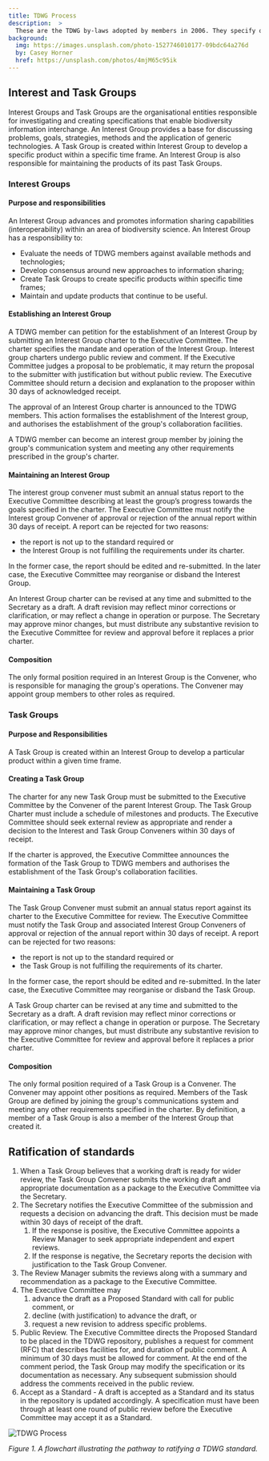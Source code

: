 ```yaml
---
title: TDWG Process
description:  >
  These are the TDWG by-laws adopted by members in 2006. They specify organisational and procedural framework for developing and ratifying [TDWG standards](../../standards).
background:
  img: https://images.unsplash.com/photo-1527746010177-09bdc64a276d
  by: Casey Horner
  href: https://unsplash.com/photos/4mjM65c95ik
---
```


## Interest and Task Groups

Interest Groups and Task Groups are the organisational entities responsible for investigating and creating specifications that enable biodiversity information interchange. An Interest Group provides a base for discussing problems, goals, strategies, methods and the application of generic technologies. A Task Group is created within Interest Group to develop a specific product within a specific time frame. An Interest Group is also responsible for maintaining the products of its past Task Groups.

### Interest Groups

#### Purpose and responsibilities

An Interest Group advances and promotes information sharing capabilities (interoperability) within an area of biodiversity science. An Interest Group has a responsibility to:

 - Evaluate the needs of TDWG members against available methods and technologies;
 - Develop consensus around new approaches to information sharing;
 - Create Task Groups to create specific products within specific time frames;
 - Maintain and update products that continue to be useful.

#### Establishing an Interest Group

A TDWG member can petition for the establishment of an Interest Group by submitting an Interest Group charter to the Executive Committee. The charter specifies the mandate and operation of the Interest Group. Interest group charters undergo public review and comment. If the Executive Committee judges a proposal to be problematic, it may return the proposal to the  submitter with justification but without public review. The Executive Committee should return a decision and explanation to the proposer within 30 days of acknowledged receipt.

The approval of an Interest Group charter is announced to the TDWG members. This action formalises the establishment of the Interest group, and authorises the establishment of the group's collaboration facilities.

A TDWG member can become an interest group member by joining the group's communication system and meeting any other requirements prescribed in the group's charter.

#### Maintaining an Interest Group

The interest group convener must submit an annual status report to the Executive Committee describing at least the group’s progress towards the goals specified in the charter. The Executive Committee must notify the Interest group Convener of approval or rejection of the annual report within 30 days of receipt. A report can be rejected for two reasons:  

* the report is not up to the standard required or  
* the Interest Group is not fulfilling the requirements under its charter. 
 
In the former case, the report should be edited and re-submitted. In the later case, the Executive Committee may reorganise or disband the Interest Group.  

An Interest Group charter can be revised at any time and submitted to the Secretary as a draft. A draft revision may reflect minor corrections or clarification, or may reflect a change in operation or purpose. The Secretary may approve minor changes, but must distribute any substantive revision to the Executive Committee for review and approval before it replaces a prior charter.

#### Composition

The only formal position required in an Interest Group is the Convener, who is responsible for managing the group's operations. The Convener may appoint group members to other roles as required.

### Task Groups

#### Purpose and Responsibilities

A Task Group is created within an Interest Group to develop a particular product within a given time frame.

#### Creating a Task Group

The charter for any new Task Group must be submitted to the Executive Committee by the Convener of the parent Interest Group. The Task Group Charter must include a schedule of milestones and products. The Executive Committee should seek external review as appropriate and render a decision to the Interest and Task Group Conveners within 30 days of receipt.

If the charter is approved, the Executive Committee announces the formation of the Task Group to TDWG members and authorises the establishment of the Task Group's collaboration facilities.

#### Maintaining a Task Group

The Task Group Convener must submit an annual status report against its charter to the Executive Committee for review. The Executive Committee must notify the Task Group and associated Interest Group Conveners of approval or rejection of the annual report within 30 days of receipt. A report can be rejected for two reasons:

* the report is not up to the standard required or  
* the Task Group is not fulfilling the requirements of its charter.  
 
In the former case, the report should be edited and re-submitted. In the later case, the Executive Committee may reorganise or disband the Task Group.

A Task Group charter can be revised at any time and submitted to the Secretary as a draft. A draft revision may reflect minor corrections or clarification, or may reflect a change in operation or purpose. The Secretary may approve minor changes, but must distribute any substantive revision to the Executive Committee for review and approval before it replaces a prior charter.

#### Composition

The only formal position required of a Task Group is a Convener. The Convener may appoint other positions as required. Members of the Task Group are defined by joining the group's communications system and meeting any other requirements specified in the charter. By definition, a member of a Task Group is also a member of the Interest Group that created it.

## Ratification of standards

1. When a Task Group believes that a working draft is ready for wider review, the Task Group Convener submits the working draft and appropriate documentation as a package to the Executive Committee via the Secretary.
1. The Secretary notifies the Executive Committee of the submission and requests a decision on advancing the draft. This decision must be made within 30 days of receipt of the draft.  
    1. If the response is positive, the Executive Committee appoints a Review Manager to seek appropriate independent and expert reviews.  
    1. If the response is negative, the Secretary reports the decision with justification to the Task Group Convener.  
1. The Review Manager submits the reviews along with a summary and recommendation as a package to the Executive Committee.
1. The Executive Committee may  
    1. advance the draft as a Proposed Standard with call for public comment, or  
    1. decline (with justification) to advance the draft, or  
    1. request a new revision to address specific problems.  
1. Public Review. The Executive Committee directs the Proposed Standard to be placed in the TDWG repository, publishes a request for comment (RFC) that describes facilities for, and duration of public comment. A minimum of 30 days must be allowed for comment. At the end of the comment period, the Task Group may modify the specification or its documentation as necessary. Any subsequent submission should address the comments received in the public review.
1. Accept as a Standard - A draft is accepted as a Standard and its status in the repository is updated accordingly. A  specification must have been through at least one round of public review before the Executive Committee may accept it as a Standard.

![TDWG Process]({static}tdwg_process.png)

_Figure 1. A flowchart illustrating the pathway to ratifying a TDWG standard._
